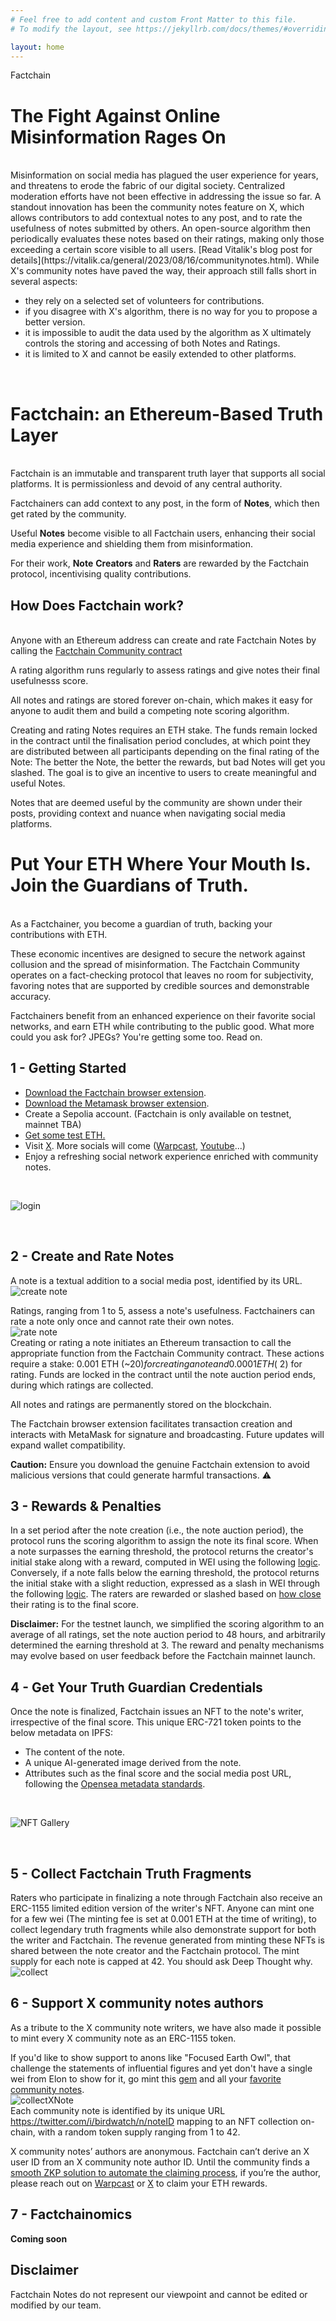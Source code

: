 ```yaml
---
# Feel free to add content and custom Front Matter to this file.
# To modify the layout, see https://jekyllrb.com/docs/themes/#overriding-theme-defaults

layout: home
---
```


<span id="factchain-title">Factchain</span>

# **The Fight Against Online Misinformation Rages On**
<br>
Misinformation on social media has plagued the user experience for years, and threatens to erode the fabric of our digital society. Centralized moderation efforts have not been effective in addressing the issue so far. A standout innovation has been the community notes feature on X, which allows contributors to add contextual notes to any post, and to rate the usefulness of notes submitted by others. An open-source algorithm then periodically evaluates these notes based on their ratings, making only those exceeding a certain score visible to all users. [Read Vitalik's blog post for details](https://vitalik.ca/general/2023/08/16/communitynotes.html).
While X's community notes have paved the way, their approach still falls short in several aspects:
<ul class='container' style='display list-item;'>
<li>
they rely on a selected set of volunteers for contributions.
</li>
<li>
if you disagree with X's algorithm, there is no way for you to propose a better version.
</li>
<li>
it is impossible to audit the data used by the algorithm as X ultimately controls the storing and accessing of both Notes and Ratings.
</li>
<li>
it is limited to X and cannot be easily extended to other platforms.
</li>
</ul>
<br>

# **Factchain: an Ethereum-Based Truth Layer** 
<br>
Factchain is an immutable and transparent truth layer that supports all social platforms. It is permissionless and devoid of any central authority. 

Factchainers can add context to any post, in the form of **Notes**,  which then get rated by the community.

Useful **Notes** become visible to all Factchain users, enhancing their social media experience and shielding them from misinformation.

For their work, **Note** **Creators** and **Raters** are rewarded by the Factchain protocol, incentivising quality contributions.

## **How Does Factchain work?**
<br>
Anyone with an Ethereum address can create and rate Factchain Notes by calling the 
<a href="https://sepolia.etherscan.io/address/0x3b5946b3bd79c2b211e49c3149872f1d66223ae7">Factchain Community contract</a>


A rating algorithm runs regularly to assess ratings and give notes their final usefulnesss score.

All notes and ratings are stored forever on-chain, which makes it easy for anyone to audit them and build a competing note scoring algorithm.

Creating and rating Notes requires an ETH stake. The funds remain locked in the contract until the finalisation period concludes, at which point they are distributed between all participants depending on the final rating of the Note: The better the Note, the better the rewards, but bad Notes will get you slashed. The goal is to give an incentive to users to create meaningful and useful Notes.

Notes that are deemed useful by the community are shown under their posts, providing context and nuance when navigating social media platforms.

# **Put Your ETH Where Your Mouth Is. Join the Guardians of Truth.**
<br>
As a Factchainer, you become a guardian of truth, backing your contributions with ETH. 

These economic incentives are designed to secure the network against collusion and the spread of misinformation. The Factchain Community operates on a fact-checking protocol that leaves no room for subjectivity, favoring notes that are supported by credible sources and demonstrable accuracy.

Factchainers benefit from an enhanced experience on their favorite social networks, and earn ETH while contributing to the public good. What more could you ask for? JPEGs? You're getting some too. Read on. 



##  **1 - Getting Started**
<ul class='container' style='display list-item;'>
<li>
    <a href="https://chromewebstore.google.com/detail/factchain-community/emgjjedibkjlocjmcjgkeolfkbcicbpl">Download the Factchain browser extension</a>.
</li>
<li>
    <a href="https://chromewebstore.google.com/detail/metamask/nkbihfbeogaeaoehlefnkodbefgpgknn?hl=fr">Download the Metamask browser extension</a>.
</li>
<li>
    Create a Sepolia account. (Factchain is only available on testnet, mainnet TBA)
</li>
<li>
    <a href="https://sepoliafaucet.com/">Get some test ETH.</a>
</li>
<li>
    Visit <a href="https://twitter.com/home">X</a>. More socials will come (<a href="https://warpcast.com/">Warpcast</a>, <a href="https://www.youtube.com/">Youtube</a>...)
</li>
<li>
    Enjoy a refreshing social network experience enriched with community notes.
</li>
</ul>

<br>

![login](assets/login.gif)

<br>

## **2 - Create and Rate Notes**
A note is a textual addition to a social media post, identified by its URL.
<br>
![create note](assets/createNote.gif)
<br>

Ratings, ranging from 1 to 5, assess a note's usefulness. Factchainers can rate a note only once and cannot rate their own notes.
<br>
![rate note](assets/rateNote.gif)
<br>
Creating or rating a note initiates an Ethereum transaction to call the appropriate function from the Factchain Community contract. These actions require a stake: 0.001 ETH (~$20) for creating a note and 0.0001 ETH (~$2) for rating. Funds are locked in the contract until the note auction period ends, during which ratings are collected.

All notes and ratings are permanently stored on the blockchain.

The Factchain browser extension facilitates transaction creation and interacts with MetaMask for signature and broadcasting. Future updates will expand wallet compatibility.


**Caution:** Ensure you download the genuine Factchain extension to avoid malicious versions that could generate harmful transactions. ⚠️

## **3 - Rewards & Penalties**
In a set period after the note creation (i.e., the note auction period), the protocol runs the scoring algorithm to assign the note its final score. When a note surpasses the earning threshold, the protocol returns the creator's initial stake along with a reward, computed in WEI using the following [logic](https://github.com/factchain/factchain-community/blob/c82cf3b11a58eb3bb80dc9ee21ec4b88076120c3/fc-community-contracts/src/FactchainCommunity.sol#L173-L181). Conversely, if a note falls below the earning threshold, the protocol returns the initial stake with a slight reduction, expressed as a slash in WEI through the following [logic](https://github.com/factchain/factchain-community/blob/c82cf3b11a58eb3bb80dc9ee21ec4b88076120c3/fc-community-contracts/src/FactchainCommunity.sol#L156-L172). The raters are rewarded or slashed based on [how close](https://github.com/factchain/factchain-community/blob/c82cf3b11a58eb3bb80dc9ee21ec4b88076120c3/fc-community-contracts/src/FactchainCommunity.sol#L189) their rating is to the final score.

**Disclaimer:** For the testnet launch, we simplified the scoring algorithm to an average of all ratings, set the note auction period to 48 hours, and arbitrarily determined the earning threshold at 3. The reward and penalty mechanisms may evolve based on user feedback before the Factchain mainnet launch.

## **4 - Get Your Truth Guardian Credentials**
Once the note is finalized, Factchain issues an NFT to the note's writer, irrespective of the final score. This unique ERC-721 token points to the below metadata on IPFS:

<ul class='container' style='display list-item;'>
<li>
The content of the note.
</li>
<li>
A unique AI-generated image derived from the note.
</li>
<li>
Attributes such as the final score and the social media post URL, following the <a href="https://docs.opensea.io/docs/metadata-standards">Opensea metadata standards</a>.
</li>
</ul>

<br>

![NFT Gallery](assets/nft721gallery.png)

<br>

## **5 - Collect Factchain Truth Fragments**
Raters who participate in finalizing a note through Factchain also receive an ERC-1155 limited edition version of the writer's NFT. Anyone can mint one for a few wei (The minting fee is set at 0.001 ETH at the time of writing), to collect legendary truth fragments while also demonstrate support for both the writer and Factchain. The revenue generated from minting these NFTs is shared between the note creator and the Factchain protocol. The mint supply for each note is capped at 42. You should ask Deep Thought why.
<br>
![collect](assets/collectFactchainNote.gif)
<br>


## **6 - Support X community notes authors**
As a tribute to the X community note writers, we have also made it possible to mint every X community note as an ERC-1155 token.

If you'd like to show support to anons like "Focused Earth Owl", that challenge the statements of influential figures and yet don't have a single wei from Elon to show for it, go mint this [gem](https://twitter.com/i/birdwatch/n/1730273287358263482) and all your [favorite community notes](https://twitter.com/cnviolations).
<br>
![collectXNote](assets/collectXNote.gif)
<br>
Each community note is identified by its unique URL https://twitter.com/i/birdwatch/n/noteID mapping to an NFT collection on-chain, with a random token supply ranging from 1 to 42.

X community notes’ authors are anonymous. Factchain can’t derive an X user ID from an X community note author ID.
Until the community finds a [smooth ZKP solution to automate the claiming process](https://medium.com/@yacine.badiss/proving-your-community-notes-identity-with-tlsnotary-d224ebe41048), if you’re the author, please reach out on [Warpcast](https://warpcast.com/factchain) or [X](https://twitter.com/factchaintech) to claim your ETH rewards.

## **7 - Factchainomics**
**Coming soon**

## Disclaimer
Factchain Notes do not represent our viewpoint and cannot be edited or modified by our team.